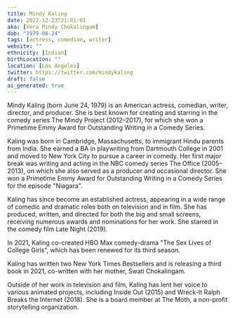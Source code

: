 ```yaml
---
title: Mindy Kaling
date: 2022-12-23T21:01:01
aka: [Vera Mindy Chokalingam]
dob: "1979-06-24"
tags: [actress, comedian, writer]
website: ""
ethnicity: [Indian]
birthLocation: ""
location: [Los Angeles]
twitter: https://twitter.com/mindykaling
draft: false
ai_generated: true
---
```


Mindy Kaling (born June 24, 1979) is an American actress, comedian, writer,
director, and producer. She is best known for creating and starring in the
comedy series The Mindy Project (2012–2017), for which she won a Primetime Emmy
Award for Outstanding Writing in a Comedy Series.

Kaling was born in Cambridge, Massachusetts, to immigrant Hindu parents from
India. She earned a BA in playwriting from Dartmouth College in 2001 and moved
to New York City to pursue a career in comedy. Her first major break was writing
and acting in the NBC comedy series The Office (2005–2013), on which she also
served as a producer and occasional director. She won a Primetime Emmy Award for
Outstanding Writing in a Comedy Series for the episode "Niagara".

Kaling has since become an established actress, appearing in a wide range of
comedic and dramatic roles both on television and in film. She has produced,
written, and directed for both the big and small screens, receiving numerous
awards and nominations for her work. She starred in the comedy film Late Night
(2019).

In 2021, Kaling co-created HBO Max comedy-drama "The Sex Lives of College Girls",
which has been renewed for its third season.

Kaling has written two New York Times Bestsellers and is releasing a third book
in 2021, co-written with her mother, Swati Chokalingam.

Outside of her work in television and film, Kaling has lent her voice to various
animated projects, including Inside Out (2015) and Wreck-It Ralph Breaks the
Internet (2018). She is a board member at The Moth, a non-profit storytelling
organization.
